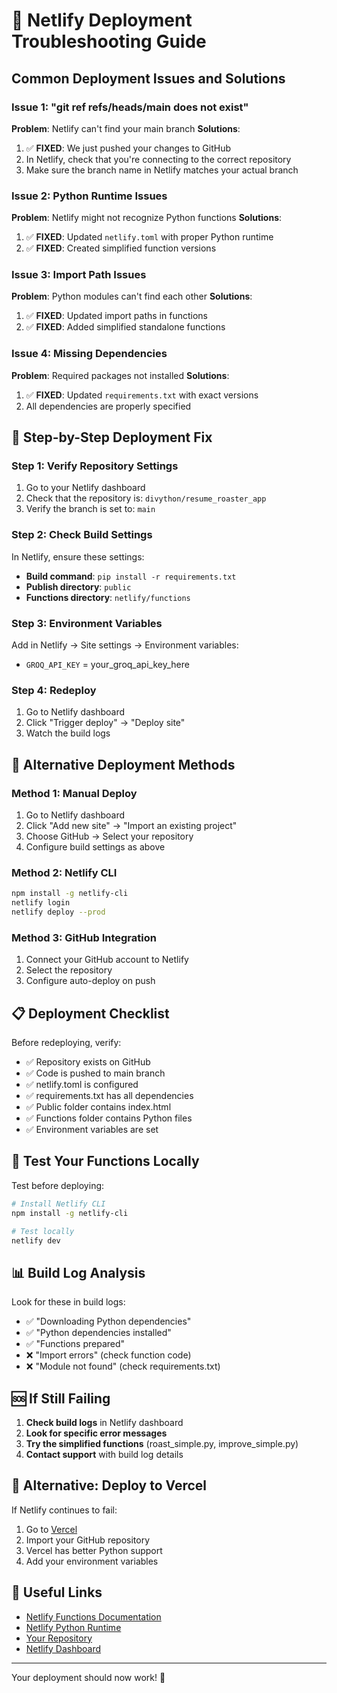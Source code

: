 # 🚨 Netlify Deployment Troubleshooting Guide

## Common Deployment Issues and Solutions

### Issue 1: "git ref refs/heads/main does not exist"
**Problem**: Netlify can't find your main branch
**Solutions**:
1. ✅ **FIXED**: We just pushed your changes to GitHub
2. In Netlify, check that you're connecting to the correct repository
3. Make sure the branch name in Netlify matches your actual branch

### Issue 2: Python Runtime Issues
**Problem**: Netlify might not recognize Python functions
**Solutions**:
1. ✅ **FIXED**: Updated `netlify.toml` with proper Python runtime
2. ✅ **FIXED**: Created simplified function versions

### Issue 3: Import Path Issues
**Problem**: Python modules can't find each other
**Solutions**:
1. ✅ **FIXED**: Updated import paths in functions
2. ✅ **FIXED**: Added simplified standalone functions

### Issue 4: Missing Dependencies
**Problem**: Required packages not installed
**Solutions**:
1. ✅ **FIXED**: Updated `requirements.txt` with exact versions
2. All dependencies are properly specified

## 🔧 Step-by-Step Deployment Fix

### Step 1: Verify Repository Settings
1. Go to your Netlify dashboard
2. Check that the repository is: `divython/resume_roaster_app`
3. Verify the branch is set to: `main`

### Step 2: Check Build Settings
In Netlify, ensure these settings:
- **Build command**: `pip install -r requirements.txt`
- **Publish directory**: `public`
- **Functions directory**: `netlify/functions`

### Step 3: Environment Variables
Add in Netlify → Site settings → Environment variables:
- `GROQ_API_KEY` = your_groq_api_key_here

### Step 4: Redeploy
1. Go to Netlify dashboard
2. Click "Trigger deploy" → "Deploy site"
3. Watch the build logs

## 🚀 Alternative Deployment Methods

### Method 1: Manual Deploy
1. Go to Netlify dashboard
2. Click "Add new site" → "Import an existing project"
3. Choose GitHub → Select your repository
4. Configure build settings as above

### Method 2: Netlify CLI
```bash
npm install -g netlify-cli
netlify login
netlify deploy --prod
```

### Method 3: GitHub Integration
1. Connect your GitHub account to Netlify
2. Select the repository
3. Configure auto-deploy on push

## 📋 Deployment Checklist

Before redeploying, verify:
- ✅ Repository exists on GitHub
- ✅ Code is pushed to main branch
- ✅ netlify.toml is configured
- ✅ requirements.txt has all dependencies
- ✅ Public folder contains index.html
- ✅ Functions folder contains Python files
- ✅ Environment variables are set

## 🧪 Test Your Functions Locally

Test before deploying:
```bash
# Install Netlify CLI
npm install -g netlify-cli

# Test locally
netlify dev
```

## 📊 Build Log Analysis

Look for these in build logs:
- ✅ "Downloading Python dependencies"
- ✅ "Python dependencies installed"
- ✅ "Functions prepared"
- ❌ "Import errors" (check function code)
- ❌ "Module not found" (check requirements.txt)

## 🆘 If Still Failing

1. **Check build logs** in Netlify dashboard
2. **Look for specific error messages**
3. **Try the simplified functions** (roast_simple.py, improve_simple.py)
4. **Contact support** with build log details

## 📱 Alternative: Deploy to Vercel

If Netlify continues to fail:
1. Go to [Vercel](https://vercel.com)
2. Import your GitHub repository
3. Vercel has better Python support
4. Add your environment variables

## 🔗 Useful Links

- [Netlify Functions Documentation](https://docs.netlify.com/functions/overview/)
- [Netlify Python Runtime](https://docs.netlify.com/functions/lambda-compatibility/)
- [Your Repository](https://github.com/divython/resume_roaster_app)
- [Netlify Dashboard](https://app.netlify.com)

---

Your deployment should now work! 🎉
